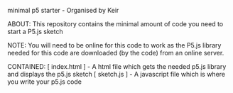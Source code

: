 minimal p5 starter - Organised by Keir

ABOUT:
    This repository contains the minimal amount of code you need to start a P5.js sketch

NOTE:
You will need to be online for this code to work as the P5.js library needed for this code are downloaded (by the code) from an online server.

CONTAINED:
[ index.html ] - A html file which gets the needed p5.js library and displays the p5.js sketch
[ sketch.js ] - A javascript file which is where you write your p5.js code
